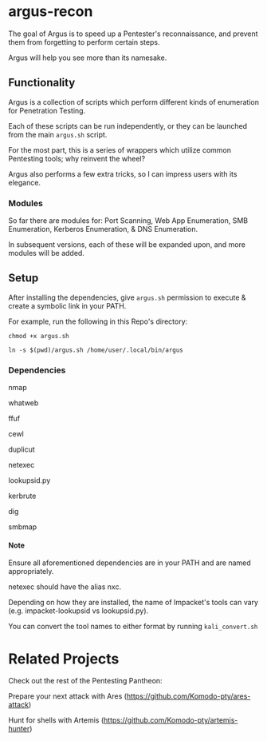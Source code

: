 # argus-recon
The goal of Argus is to speed up a Pentester's reconnaissance, and prevent them from forgetting to perform certain steps.

Argus will help you see more than its namesake.

## Functionality
Argus is a collection of scripts which perform different kinds of enumeration for Penetration Testing.

Each of these scripts can be run independently, or they can be launched from the main `argus.sh` script.

For the most part, this is a series of wrappers which utilize common Pentesting tools; why reinvent the wheel?

Argus also performs a few extra tricks, so I can impress users with its elegance.

### Modules
So far there are modules for: Port Scanning, Web App Enumeration, SMB Enumeration, Kerberos Enumeration, & DNS Enumeration.

In subsequent versions, each of these will be expanded upon, and more modules will be added.

## Setup
After installing the dependencies, give `argus.sh` permission to execute & create a symbolic link in your PATH.

For example, run the following in this Repo's directory:

`chmod +x argus.sh`

`ln -s $(pwd)/argus.sh /home/user/.local/bin/argus`

### Dependencies
nmap

whatweb

ffuf

cewl

duplicut

netexec

lookupsid.py

kerbrute

dig

smbmap

#### Note
Ensure all aforementioned dependencies are in your PATH and are named appropriately.

netexec should have the alias nxc.

Depending on how they are installed, the name of Impacket's tools can vary (e.g. impacket-lookupsid vs lookupsid.py).

You can convert the tool names to either format by running `kali_convert.sh`

# Related Projects
Check out the rest of the Pentesting Pantheon:

Prepare your next attack with Ares (https://github.com/Komodo-pty/ares-attack)

Hunt for shells with Artemis (https://github.com/Komodo-pty/artemis-hunter)
